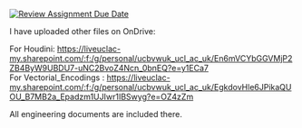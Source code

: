 [![Review Assignment Due Date](https://classroom.github.com/assets/deadline-readme-button-24ddc0f5d75046c5622901739e7c5dd533143b0c8e959d652212380cedb1ea36.svg)](https://classroom.github.com/a/YmApcLfC)  

I have uploaded other files on OnDrive:  

For Houdini: https://liveuclac-my.sharepoint.com/:f:/g/personal/ucbvwuk_ucl_ac_uk/En6mVCYbGGVMjP2ZB4ByW9UBDU7-uNC2BvoZ4Ncn_0bnEQ?e=y1ECa7  
For Vectorial_Encodings : https://liveuclac-my.sharepoint.com/:f:/g/personal/ucbvwuk_ucl_ac_uk/EgkdovHle6JPikaQUOU_B7MB2a_Epadzm1UJIwr1IBSwyg?e=OZ4zZm  

All engineering documents are included there.
